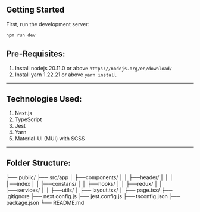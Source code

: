 ## Getting Started

First, run the development server:

```bash
npm run dev
```
## Pre-Requisites:

1. Install nodejs 20.11.0 or above `https://nodejs.org/en/download/`
2. Install yarn 1.22.21 or above `yarn install`
 
---------------------------------------------------------------------------------------------------------
## Technologies Used:

1. Next.js
2. TypeScript
3. Jest
4. Yarn
5. Material-UI (MUI) with SCSS
---------------------------------------------------------------------------------------------------------
## Folder Structure:
 
├── public/
├── src/app
│   ├──components/
│   │   ├──header/
│   │   │  │──index
│   │   ├──constans/
│   │   ├──hooks/
│   │   ├──redux/
│   │   ├──services/
│   │   ├──utils/
│   ├── layout.tsx/
│   ├── page.tsx/
├── .gitignore
├── next.config.js
├── jest.config.js
├── tsconfig.json
├── package.json
└── README.md
